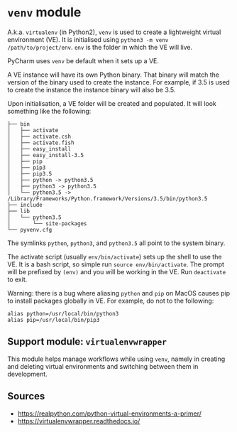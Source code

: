 `venv` module
=============

A.k.a. `virtualenv` (in Python2), `venv` is used to create a lightweight virtual environment (VE). It is initialised using `python3 -m venv /path/to/project/env`. `env` is the folder in which the VE will live.

PyCharm uses `venv` be default when it sets up a VE.

A VE instance will have its own Python binary. That binary will match the version of the binary used to create the instance. For example, if 3.5 is used to create the instance the instance binary will also be 3.5.

Upon initialisation, a VE folder will be created and populated. It will look something like the following:

```
├── bin
│   ├── activate
│   ├── activate.csh
│   ├── activate.fish
│   ├── easy_install
│   ├── easy_install-3.5
│   ├── pip
│   ├── pip3
│   ├── pip3.5
│   ├── python -> python3.5
│   ├── python3 -> python3.5
│   └── python3.5 -> /Library/Frameworks/Python.framework/Versions/3.5/bin/python3.5
├── include
├── lib
│   └── python3.5
│       └── site-packages
└── pyvenv.cfg
```

The symlinks `python`, `python3`, and `python3.5` all point to the system binary.

The activate script (usually `env/bin/activate`) sets up the shell to use the VE. It is a bash script, so simple run `source env/bin/activate`. The prompt will be prefixed by `(env)` and you will be working in the VE. Run `deactivate` to exit.

Warning: there is a bug where aliasing `python` and `pip` on MacOS causes pip to install packages globally in VE. For example, do not to the following:

```
alias python=/usr/local/bin/python3
alias pip=/usr/local/bin/pip3
```

Support module: `virtualenvwrapper`
-----------------------------------

This module helps manage workflows while using `venv`, namely in creating and deleting virtual environments and switching between them in development.

Sources
-------

- https://realpython.com/python-virtual-environments-a-primer/
- https://virtualenvwrapper.readthedocs.io/
